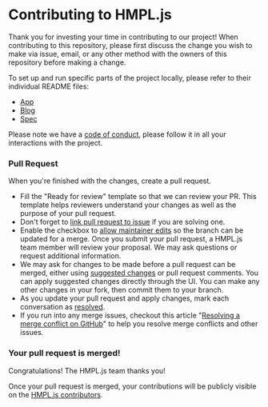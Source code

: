 # Contributing to HMPL.js

Thank you for investing your time in contributing to our project! When contributing to this repository, please first discuss the change you wish to make via issue,
email, or any other method with the owners of this repository before making a change.

To set up and run specific parts of the project locally, please refer to their individual README files:
- [App](https://github.com/hmpl-language/hmpl/blob/main/www/app/README.md)
- [Blog](https://github.com/hmpl-language/hmpl/blob/main/www/blog/README.md)
- [Spec](https://github.com/hmpl-language/hmpl/blob/main/www/spec/README.md)

Please note we have a [code of conduct](https://github.com/hmpl-language/hmpl/blob/master/CODE_OF_CONDUCT.md), please follow it in all your interactions with the project.

### Pull Request

When you're finished with the changes, create a pull request.
- Fill the "Ready for review" template so that we can review your PR. This template helps reviewers understand your changes as well as the purpose of your pull request.
- Don't forget to [link pull request to issue](https://docs.github.com/en/issues/tracking-your-work-with-issues/linking-a-pull-request-to-an-issue) if you are solving one.
- Enable the checkbox to [allow maintainer edits](https://docs.github.com/en/github/collaborating-with-issues-and-pull-requests/allowing-changes-to-a-pull-request-branch-created-from-a-fork) so the branch can be updated for a merge.
Once you submit your pull request, a HMPL.js team member will review your proposal. We may ask questions or request additional information.
- We may ask for changes to be made before a pull request can be merged, either using [suggested changes](https://docs.github.com/en/github/collaborating-with-issues-and-pull-requests/incorporating-feedback-in-your-pull-request) or pull request comments. You can apply suggested changes directly through the UI. You can make any other changes in your fork, then commit them to your branch.
- As you update your pull request and apply changes, mark each conversation as [resolved](https://docs.github.com/en/github/collaborating-with-issues-and-pull-requests/commenting-on-a-pull-request#resolving-conversations).
- If you run into any merge issues, checkout this article "[Resolving a merge conflict on GitHub](https://docs.github.com/en/pull-requests/collaborating-with-pull-requests/addressing-merge-conflicts/resolving-a-merge-conflict-on-github)" to help you resolve merge conflicts and other issues.

### Your pull request is merged!

Congratulations! The HMPL.js team thanks you!

Once your pull request is merged, your contributions will be publicly visible on the [HMPL.js contributors](https://github.com/hmpl-language/hmpl/graphs/contributors).
